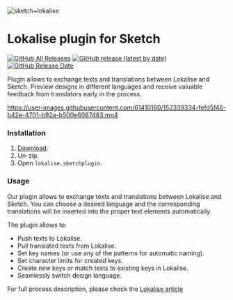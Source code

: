 ![sketch+lokalise](https://user-images.githubusercontent.com/61410160/152339481-28f6bb66-0b3c-4218-817a-ba3a755cb652.png)
# Lokalise plugin for Sketch

[![GitHub All Releases](https://img.shields.io/github/downloads/lokalise/lokalise-sketchplugin/total?cacheSeconds=1800)](https://github.com/lokalise/lokalise-sketchplugin/releases)
[![GitHub release (latest by date)](https://img.shields.io/github/v/release/lokalise/lokalise-sketchplugin?cacheSeconds=5000)](https://github.com/lokalise/lokalise-sketchplugin/releases/latest)
[![GitHub Release Date](https://img.shields.io/github/release-date/lokalise/lokalise-sketchplugin?cacheSeconds=1800)](https://github.com/lokalise/lokalise-sketchplugin/releases/latest)

Plugin allows to exchange texts and translations between Lokalise and Sketch. Preview designs in different languages and receive valuable feedback from translators early in the process.



https://user-images.githubusercontent.com/61410160/152339334-fefd5f46-b42e-4701-b92a-b500e6087483.mp4




### Installation

1. [Download](https://github.com/lokalise/lokalise-sketchplugin/releases/download/v1.3.5/lokalise-sketch.sketchplugin-1.3.5.zip).
2. Un-zip.
3. Open `lokalise.sketchplugin`.


### Usage
Our plugin allows to exchange texts and translations between Lokalise and Sketch. You can choose a desired language and the corresponding translations will be inserted into the proper text elements automatically.

The plugin allows to:

- Push texts to Lokalise.
- Pull translated texts from Lokalise.
- Set key names (or use any of the patterns for automatic naming).
- Set character limits for created keys.
- Create new keys or match texts to existing keys in Lokalise.
- Seamlessly switch design language.

For full process description, please check the [Lokalise article](https://docs.lokalise.com/en/articles/4669773-sketch)
